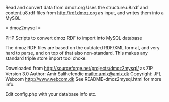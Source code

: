 Read and convert data from dmoz.org
Uses the structure.u8.rdf and content.u8.rdf files from <http://rdf.dmoz.org>
as input, and writes them into a MySQL

= dmoz2mysql =

PHP Scripts to convert dmoz RDF to import into MySQL database

The dmoz RDF files are based on the outdated RDF/XML format, and very
hard to parse, and on top of that also non-standard. This makes
any standard triple store import tool choke.

Downloaded from <http://sourceforge.net/projects/dmoz2mysql/> as ZIP
Version 3.0
Author: Amir Salihefendic <mailto:amix@amix.dk>
Copyright: JFL Webcom <http://www.webcom.dk>
See README-dmoz2mysql.html for more info.

Edit config.php with your database info etc.
